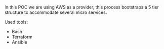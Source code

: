 In this POC we are using AWS as a provider, this process bootstraps a 5 tier structure to accommodate several micro services.

Used tools:

* Bash
* Terraform
* Ansible
